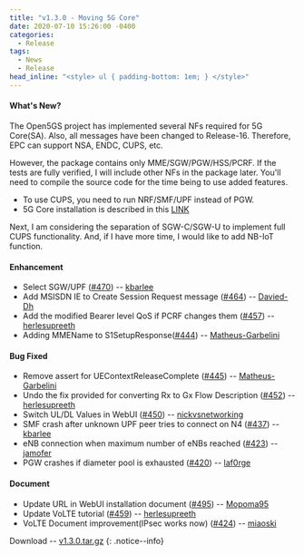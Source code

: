 ```yaml
---
title: "v1.3.0 - Moving 5G Core"
date: 2020-07-10 15:26:00 -0400
categories:
  - Release
tags:
  - News
  - Release
head_inline: "<style> ul { padding-bottom: 1em; } </style>"
---
```


#### What's New?

The Open5GS project has implemented several NFs required for 5G Core(SA). Also, all messages have been changed to Release-16. Therefore, EPC can support NSA, ENDC, CUPS, etc.

However, the package contains only MME/SGW/PGW/HSS/PCRF. If the tests are fully verified, I will include other NFs in the package later. You'll need to compile the source code for the time being to use added features.
- To use CUPS, you need to run NRF/SMF/UPF instead of PGW.
- 5G Core installation is described in this [LINK](/open5gs/docs/guide/02-building-open5gs-from-sources/)

Next, I am considering the separation of SGW-C/SGW-U to implement full CUPS functionality. And, if I have more time, I would like to add NB-IoT function.

#### Enhancement
- Select SGW/UPF ([#470](https://github.com/open5gs/open5gs/pull/470)) -- [kbarlee](https://github.com/kbarlee)
- Add MSISDN IE to Create Session Request message ([#464](https://github.com/open5gs/open5gs/issues/464)) -- [Davied-Dh](https://github.com/Davied-Dh)
- Add the modified Bearer level QoS if PCRF changes them ([#457](https://github.com/open5gs/open5gs/pull/457)) -- [herlesupreeth](https://github.com/herlesupreeth)
- Adding MMEName to S1SetupResponse([#444](https://github.com/open5gs/open5gs/issues/444)) -- [Matheus-Garbelini](https://github.com/Matheus-Garbelini)

#### Bug Fixed
- Remove assert for UEContextReleaseComplete ([#445](https://github.com/open5gs/open5gs/issues/445)) -- [Matheus-Garbelini](https://github.com/Matheus-Garbelini)
- Undo the fix provided for converting Rx to Gx Flow Description ([#452](https://github.com/open5gs/open5gs/pull/452)) -- [herlesupreeth](https://github.com/herlesupreeth)
- Switch UL/DL Values in WebUI ([#450](https://github.com/open5gs/open5gs/pull/450)) -- [nickvsnetworking](https://github.com/nickvsnetworking)
- SMF crash after unknown UPF peer tries to connect on N4 ([#437](https://github.com/open5gs/open5gs/issues/437)) -- [kbarlee](https://github.com/kbarlee)
- eNB connection when maximum number of eNBs reached ([#423](https://github.com/open5gs/open5gs/pull/423)) -- [jamofer](https://github.com/jamofer)
- PGW crashes if diameter pool is exhausted ([#420](https://github.com/open5gs/open5gs/issues/420)) -- [laf0rge](https://github.com/laf0rge)

#### Document
- Update URL in WebUI installation document ([#495](https://github.com/open5gs/open5gs/issues/495)) -- [Mopoma95](https://github.com/Mopoma95)
- Update VoLTE tutorial ([#459](https://github.com/open5gs/open5gs/pull/459)) -- [herlesupreeth](https://github.com/herlesupreeth)
- VoLTE Document improvement(IPsec works now) ([#424](https://github.com/open5gs/open5gs/pull/424)) -- [miaoski](https://github.com/miaoski)


Download -- [v1.3.0.tar.gz](https://github.com/open5gs/open5gs/archive/v1.3.0.tar.gz)
{: .notice--info}
